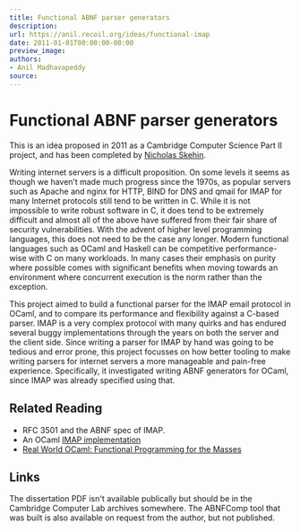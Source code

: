```yaml
---
title: Functional ABNF parser generators
description:
url: https://anil.recoil.org/ideas/functional-imap
date: 2011-01-01T00:00:00-00:00
preview_image:
authors:
- Anil Madhavapeddy
source:
---
```


<h1>Functional ABNF parser generators</h1>
<p>This is an idea proposed in 2011 as a Cambridge Computer Science Part II project, and has been <span class="idea-completed">completed</span> by <a href="https://github.com/ns476" class="contact">Nicholas Skehin</a>.</p>
<p>Writing internet servers is a difficult proposition. On some levels it seems as
though we haven’t made much progress since the 1970s, as popular servers such as
Apache and nginx for HTTP, BIND for DNS and qmail for IMAP for many Internet
protocols still tend to be written in C. While it is not impossible to write
robust software in C, it does tend to be extremely difficult and almost all of
the above have suffered from their fair share of security vulnerabilities.
With the advent of higher level programming languages, this does not need to be
the case any longer. Modern functional languages such as OCaml and Haskell can
be competitive performance-wise with C on many workloads. In many cases their
emphasis on purity where possible comes with significant benefits when moving
towards an environment where concurrent execution is the norm rather than the
exception.</p>
<p>This project aimed to build a functional parser for the IMAP email protocol
in OCaml, and to compare its performance and flexibility against a C-based
parser.  IMAP is a very complex protocol with many quirks and has endured several
buggy implementations through the years on both the server and the client side.
Since writing a parser for IMAP by hand was going to be tedious and error prone,
this project focusses on how better tooling to make writing parsers for internet
servers a more manageable and pain-free experience. Specifically, it investigated
writing ABNF generators for OCaml, since IMAP was already specified using that.</p>
<h2>Related Reading</h2>
<ul>
<li>RFC 3501 and the ABNF spec of IMAP.</li>
<li>An OCaml <a href="https://github.com/nojb/ocaml-imap">IMAP implementation</a></li>
<li><a href="https://anil.recoil.org/papers/rwo">Real World OCaml: Functional Programming for the Masses</a></li>
</ul>
<h2>Links</h2>
<p>The dissertation PDF isn't available publically but
should be in the Cambridge Computer Lab archives somewhere.
The ABNFComp tool that was built is also available on request
from the author, but not published.</p>

